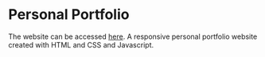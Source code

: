 
<h1>Personal Portfolio</h1>
The website can be accessed <a href = "https://ninad4290.github.io/">here</a>. A responsive personal portfolio website created with HTML and CSS and Javascript.


